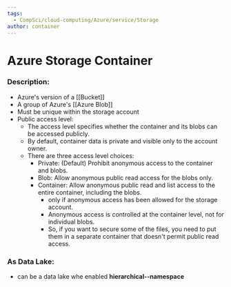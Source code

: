 ```yaml
---
tags:
  - CompSci/cloud-computing/Azure/service/Storage
author: container
---
```

# Azure Storage Container
### Description:
- Azure's version of a [[Bucket]]
- A group of Azure's [[Azure Blob]]
- Must be unique within the storage account
- Public access level: 
	- The access level specifies whether the container and its blobs can be accessed publicly. 
	- By default, container data is private and visible only to the account owner. 
	- There are three access level choices: 
		- Private: (Default) Prohibit anonymous access to the container and blobs. 
		- Blob: Allow anonymous public read access for the blobs only. 
		- Container: Allow anonymous public read and list access to the entire container, including the blobs.
			- only if anonymous access has been allowed for the storage account.
			- Anonymous access is controlled at the container level, not for individual blobs. 
			- So, if you want to secure some of the files, you need to put them in a separate container that doesn't permit public read access.
### As Data Lake:
- can be a data lake whe enabled **hierarchical--namespace**
